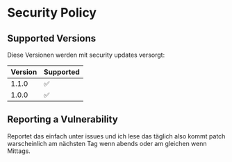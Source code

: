 # Security Policy

## Supported Versions

Diese Versionen werden mit security updates versorgt:

| Version | Supported          |
| ------- | ------------------ |
| 1.1.0   | :white_check_mark: |
| 1.0.0   | :white_check_mark: |

## Reporting a Vulnerability

Reportet das einfach unter issues und ich lese das täglich also kommt patch warscheinlich am nächsten Tag wenn abends oder am gleichen wenn Mittags.
